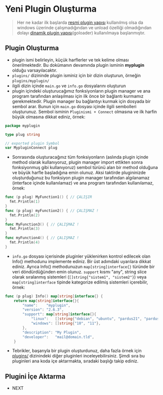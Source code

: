 # Yeni Plugin Oluşturma
> Her ne kadar ilk başlarda [resmi plugin yapısı](https://pkg.go.dev/plugin) kullanılmış olsa da windows üzerinde çalışmadığından ve unload özelliği olmadığından dolayı [dinamik plugin yapısı](./resources.md#dynamic-plugin-logic)(goloader) kullanılmaya başlanmıştır.

## Plugin Oluşturma
- plugin ismi belirleyin, küçük harflerler ve tek kelime olması önerilmektedir. Bu dokümanın devamında plugin isminin **myplugin** olduğu varsayılacaktır.
- `plugins/` dizininde plugin isminiz için bir dizin oluşturun, örneğin `plugins/myplugin/`
- ilgili dizin içinde `main.go` ve `info.go` dosyalarını oluşturun
- plugin içindeki oluşturucağımız fonksiyonların plugin manager ve ana program tarafından anlaşılması için ilk önce bir bağlantı kurmamız gerekmektedir. Plugin manager bu bağlantıyı kurmak için dosyada bir sembol arar. Bunun için `main.go` dosyası içinde ilgili sembolleri oluşturunuz. Sembol isminin `Pluginismi + Connect` olmasına ve ilk harfin büyük olmasına dikkat ediniz, örnek:
```go
package myplugin

type plug string

// exported plugin Symbol
var MypluginConnect plug
```
- Sonrasında oluşturacağınız tüm fonksiyonların (aslında plugin içinde method olarak kullanıyoruz, plugin manager import ettikten sonra fonksiyonmuş gibi kullanıyoruz) sembol türünü alan bir method olduğuna ve büyük harfle başladığına emin olunuz. Aksi taktirde plugininizde oluşturduğunuz bu fonksiyon plugin manager tarafından algılanamaz (interface içinde kullanılamaz) ve ana program tarafından kullanılamaz, örnek:
```go
func (p plug) MyFunction1() { // ÇALIŞIR
  fmt.Println(1)
}
func (p plug) myFunction2() { // ÇALIŞMAZ !
  fmt.Println(2)
}
func MyFunction3() { // ÇALIŞMAZ !
  fmt.Println(3)
}
func myFunction4() { // ÇALIŞMAZ !
  fmt.Println(4)
}
```
- `info.go` dosyası içerisinde pluginler yüklenirken kontrol edilecek olan Info() methodunu implemente ediniz. Bir üst adımdaki uyarılara dikkat ediniz. Ayrıca Info() methodunuzun `map[string]interface{}` türünde bir veri döndürdüğünden emin olunuz. `support` kısmı "any", string slice olarak sıralanmış sistemleri (`[]string{"sistem1", "sistem2"}`) veya `map[string]interface` tipinde kategorize edilmiş sistemleri içerebilir, örnek:
```go
func (p plug) Info() map[string]interface{} {
	return map[string]interface{}{
		"name":    "myplugin",
		"version": "2.6.3",
		"support": map[string]interface{}{
			"linux":   []string{"debian", "ubuntu", "pardus21", "pardus23"}, 
			"windows": []string{"10", "11"},
		},
		"description": "My Plugin",
		"developer":   "mail@domain.tld",
	}
```
- Tebrikler, başarıyla bir plugin oluşturdunuz, daha fazla örnek için [plugins/](https://git.aliberksandikci.com.tr/Liderahenk/ahenk-go/plugins/) dizinindeki diğer pluginleri inceleyebilirsiniz. Şimdi sıra bu pluginleri ana koda içe aktarmakta, sıradaki başlığı takip ediniz.

## Plugini İçe Aktarma
- NEXT



